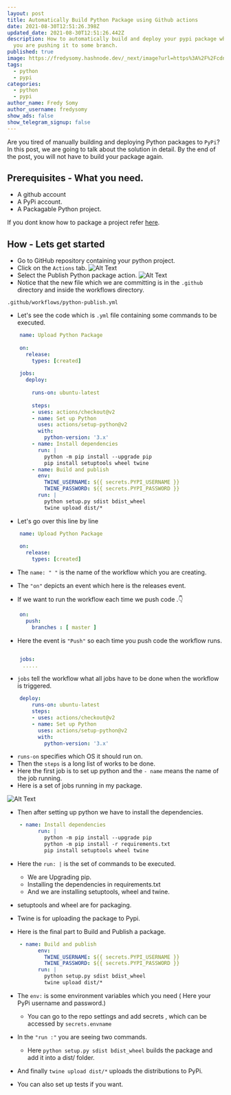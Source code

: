 ```yaml
---
layout: post
title: Automatically Build Python Package using Github actions
date: 2021-08-30T12:51:26.398Z
updated_date: 2021-08-30T12:51:26.442Z
description: How to automatically build and deploy your pypi package whenever
  you are pushing it to some branch.
published: true
image: https://fredysomy.hashnode.dev/_next/image?url=https%3A%2F%2Fcdn.hashnode.com%2Fres%2Fhashnode%2Fimage%2Fupload%2Fv1613359341249%2FFCYSkDPIk.jpeg%3Fw%3D1600%26h%3D840%26fit%3Dcrop%26crop%3Dentropy%26auto%3Dcompress%2Cformat%26format%3Dwebp&w=3840&q=75
tags:
  - python
  - pypi
categories:
  - python
  - pypi
author_name: Fredy Somy
author_username: fredysomy
show_ads: false
show_telegram_signup: false
---
```

Are you tired of manually building and deploying Python packages to `PyPi`? In this post, we are going to talk about the solution in detail. By the end of the post, you will not have to build your package again.

## Prerequisites - What you need.

*   A github account
*   A PyPi account.
*   A Packagable Python project.

If you dont know how to package a project refer [here](https://packaging.python.org/tutorials/packaging-projects/).

## How - Lets get started

*   Go to GitHub repository containing your python project.
*   Click on the `Actions` tab. 
![Alt Text](https://dev-to-uploads.s3.amazonaws.com/i/bnl5b9gpdgxlvj573u3m.png)
*   Select the Publish Python package action.
![Alt Text](https://dev-to-uploads.s3.amazonaws.com/i/mbsc64vfk9esjv1zwj7j.png)
*   Notice that the new file which we are committing is in the `.github` directory and inside the workflows directory.

```shell
.github/workflows/python-publish.yml
```
    
*   Let's see the code which is `.yml` file containing some commands to be executed.
    
```yml
    name: Upload Python Package
    
    on:
      release:
        types: [created]
    
    jobs:
      deploy:
    
        runs-on: ubuntu-latest
    
        steps:
        - uses: actions/checkout@v2
        - name: Set up Python
          uses: actions/setup-python@v2
          with:
            python-version: '3.x'
        - name: Install dependencies
          run: |
            python -m pip install --upgrade pip
            pip install setuptools wheel twine
        - name: Build and publish
          env:
            TWINE_USERNAME: ${{ secrets.PYPI_USERNAME }}
            TWINE_PASSWORD: ${{ secrets.PYPI_PASSWORD }}
          run: |
            python setup.py sdist bdist_wheel
            twine upload dist/*
```

*   Let's go over this line by line

```yml
    name: Upload Python Package
    
    on:
      release:
        types: [created]
``` 

*   The `name: " "` is the name of the workflow which you are creating.
    
*   The `"on"` depicts an event which here is the releases event.
    
*   If we want to run the workflow each time we push code .👇

```yml
    on:
      push:
        branches : [ master ]
```

*   Here the event is `"Push"` so each time you push code the workflow runs.

```yml

    jobs:
     .....
```    

*   `jobs` tell the workflow what all jobs have to be done when the workflow is triggered.

```yml
    deploy:
        runs-on: ubuntu-latest
        steps:
        - uses: actions/checkout@v2
        - name: Set up Python
          uses: actions/setup-python@v2
          with:
            python-version: '3.x'
```   

*   `runs-on` specifies which OS it should run on.
*   Then the `steps` is a long list of works to be done.
*   Here the first job is to set up python and the `- name` means the name of the job running.
*   Here is a set of jobs running in my package.

![Alt Text](https://dev-to-uploads.s3.amazonaws.com/i/85sc8fyq00td3pevj4q3.png)
    
*   Then after setting up python we have to install the dependencies.
    
```yml
    - name: Install dependencies
          run: |
            python -m pip install --upgrade pip
            python -m pip install -r requirements.txt
            pip install setuptools wheel twine
```

*   Here the `run: |` is the set of commands to be executed.
    *   We are Upgrading pip.
    *   Installing the dependencies in requirements.txt
    *   And we are installing setuptools, wheel and twine.
*   setuptools and wheel are for packaging.
*   Twine is for uploading the package to Pypi.
    
*   Here is the final part to Build and Publish a package.
    
```yml
    - name: Build and publish
          env:
            TWINE_USERNAME: ${{ secrets.PYPI_USERNAME }}
            TWINE_PASSWORD: ${{ secrets.PYPI_PASSWORD }}
          run: |
            python setup.py sdist bdist_wheel
            twine upload dist/*
```

*   The `env:` is some environment variables which you need ( Here your PyPi username and password.)
    
    *   You can go to the repo settings and add secrets , which can be accessed by `secrets.envname`
*   In the `"run :"` you are seeing two commands.
    
    *   Here `python setup.py sdist bdist_wheel` builds the package and add it into a dist/ folder.
*   And finally `twine upload dist/*` uploads the distributions to PyPi.
    
*   You can also set up tests if you want.